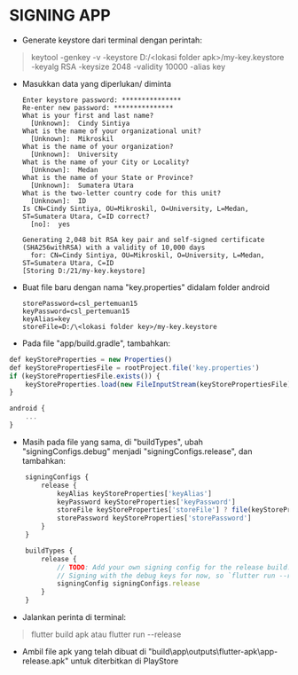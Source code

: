 # SIGNING APP

- Generate keystore dari terminal dengan perintah:
> keytool -genkey -v -keystore D:/\<lokasi folder apk>/my-key.keystore -keyalg RSA -keysize 2048 -validity 10000 -alias key

- Masukkan data yang diperlukan/ diminta

      Enter keystore password: ***************
      Re-enter new password: ***************
      What is your first and last name?
        [Unknown]:  Cindy Sintiya
      What is the name of your organizational unit?
        [Unknown]:  Mikroskil
      What is the name of your organization?
        [Unknown]:  University
      What is the name of your City or Locality?
        [Unknown]:  Medan
      What is the name of your State or Province?
        [Unknown]:  Sumatera Utara
      What is the two-letter country code for this unit?
        [Unknown]:  ID
      Is CN=Cindy Sintiya, OU=Mikroskil, O=University, L=Medan, ST=Sumatera Utara, C=ID correct?
        [no]:  yes

      Generating 2,048 bit RSA key pair and self-signed certificate (SHA256withRSA) with a validity of 10,000 days
        for: CN=Cindy Sintiya, OU=Mikroskil, O=University, L=Medan, ST=Sumatera Utara, C=ID
      [Storing D:/21/my-key.keystore]

- Buat file baru dengan nama "key.properties" didalam folder android

      storePassword=csl_pertemuan15
      keyPassword=csl_pertemuan15
      keyAlias=key
      storeFile=D:/\<lokasi folder key>/my-key.keystore

- Pada file "app/build.gradle", tambahkan:
```javascript
def keyStoreProperties = new Properties()
def keyStorePropertiesFile = rootProject.file('key.properties')
if (keyStorePropertiesFile.exists()) {
    keyStoreProperties.load(new FileInputStream(keyStorePropertiesFile))
}

android {
    ...
}
```
- Masih pada file yang sama, di "buildTypes", ubah "signingConfigs.debug" menjadi "signingConfigs.release", dan tambahkan:
```javascript
    signingConfigs {
        release {
            keyAlias keyStoreProperties['keyAlias']
            keyPassword keyStoreProperties['keyPassword']
            storeFile keyStoreProperties['storeFile'] ? file(keyStoreProperties['storeFile']) : null
            storePassword keyStoreProperties['storePassword']
        }
    }

    buildTypes {
        release {
            // TODO: Add your own signing config for the release build.
            // Signing with the debug keys for now, so `flutter run --release` works.
            signingConfig signingConfigs.release
        }
    }
```
- Jalankan perinta di terminal:
>  flutter build apk atau flutter run --release

- Ambil file apk yang telah dibuat di "build\app\outputs\flutter-apk\app-release.apk" untuk diterbitkan di PlayStore